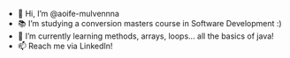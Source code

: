 - 👋 Hi, I’m @aoife-mulvennna
- 📚 I’m studying a conversion masters course in Software Development :)
- 🌱 I’m currently learning methods, arrays, loops... all the basics of java!
- 📫 Reach me via LinkedIn!

<!---
aoife-mulvennna/aoife-mulvennna is a ✨ special ✨ repository because its `README.md` (this file) appears on your GitHub profile.
You can click the Preview link to take a look at your changes.
--->
